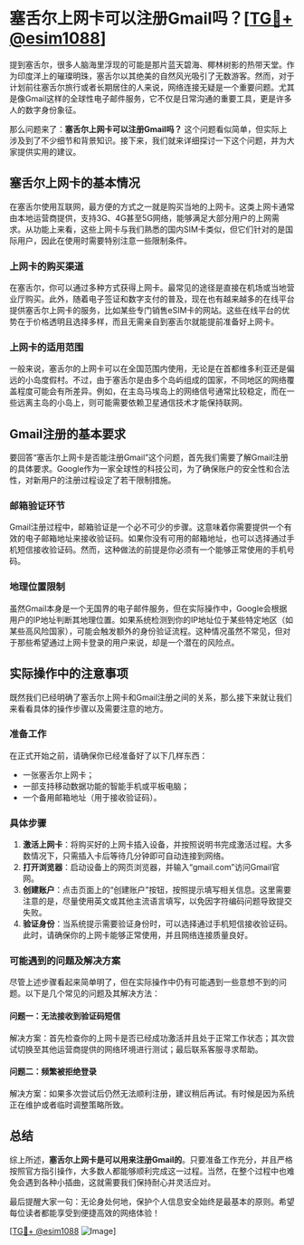 # 塞舌尔上网卡可以注册Gmail吗？[[TG💪+ @esim1088](https://t.me/s/esim1088)]

提到塞舌尔，很多人脑海里浮现的可能是那片蓝天碧海、椰林树影的热带天堂。作为印度洋上的璀璨明珠，塞舌尔以其绝美的自然风光吸引了无数游客。然而，对于计划前往塞舌尔旅行或者长期居住的人来说，网络连接无疑是一个重要问题。尤其是像Gmail这样的全球性电子邮件服务，它不仅是日常沟通的重要工具，更是许多人的数字身份象征。

那么问题来了：**塞舌尔上网卡可以注册Gmail吗？** 这个问题看似简单，但实际上涉及到了不少细节和背景知识。接下来，我们就来详细探讨一下这个问题，并为大家提供实用的建议。

## 塞舌尔上网卡的基本情况

在塞舌尔使用互联网，最方便的方式之一就是购买当地的上网卡。这类上网卡通常由本地运营商提供，支持3G、4G甚至5G网络，能够满足大部分用户的上网需求。从功能上来看，这些上网卡与我们熟悉的国内SIM卡类似，但它们针对的是国际用户，因此在使用时需要特别注意一些限制条件。

### 上网卡的购买渠道

在塞舌尔，你可以通过多种方式获得上网卡。最常见的途径是直接在机场或当地营业厅购买。此外，随着电子签证和数字支付的普及，现在也有越来越多的在线平台提供塞舌尔上网卡的服务，比如某些专门销售eSIM卡的网站。这些在线平台的优势在于价格透明且选择多样，而且无需亲自到塞舌尔就能提前准备好上网卡。

### 上网卡的适用范围

一般来说，塞舌尔的上网卡可以在全国范围内使用，无论是在首都维多利亚还是偏远的小岛度假村。不过，由于塞舌尔是由多个岛屿组成的国家，不同地区的网络覆盖程度可能会有所差异。例如，在主岛马埃岛上的网络信号通常比较稳定，而在一些远离主岛的小岛上，则可能需要依赖卫星通信技术才能保持联网。

## Gmail注册的基本要求

要回答“塞舌尔上网卡是否能注册Gmail”这个问题，首先我们需要了解Gmail注册的具体要求。Google作为一家全球性的科技公司，为了确保账户的安全性和合法性，对新用户的注册过程设定了若干限制措施。

### 邮箱验证环节

Gmail注册过程中，邮箱验证是一个必不可少的步骤。这意味着你需要提供一个有效的电子邮箱地址来接收验证码。如果你没有可用的邮箱地址，也可以选择通过手机短信接收验证码。然而，这种做法的前提是你必须有一个能够正常使用的手机号码。

### 地理位置限制

虽然Gmail本身是一个无国界的电子邮件服务，但在实际操作中，Google会根据用户的IP地址判断其地理位置。如果系统检测到你的IP地址位于某些特定地区（如某些高风险国家），可能会触发额外的身份验证流程。这种情况虽然不常见，但对于那些希望通过上网卡登录的用户来说，却是一个潜在的风险点。

## 实际操作中的注意事项

既然我们已经明确了塞舌尔上网卡和Gmail注册之间的关系，那么接下来就让我们来看看具体的操作步骤以及需要注意的地方。

### 准备工作

在正式开始之前，请确保你已经准备好了以下几样东西：
- 一张塞舌尔上网卡；
- 一部支持移动数据功能的智能手机或平板电脑；
- 一个备用邮箱地址（用于接收验证码）。

### 具体步骤

1. **激活上网卡**：将购买好的上网卡插入设备，并按照说明书完成激活过程。大多数情况下，只需插入卡后等待几分钟即可自动连接到网络。
2. **打开浏览器**：启动设备上的网页浏览器，并输入“gmail.com”访问Gmail官网。
3. **创建账户**：点击页面上的“创建账户”按钮，按照提示填写相关信息。这里需要注意的是，尽量使用英文或其他主流语言填写，以免因字符编码问题导致提交失败。
4. **验证身份**：当系统提示需要验证身份时，可以选择通过手机短信接收验证码。此时，请确保你的上网卡能够正常使用，并且网络连接质量良好。

### 可能遇到的问题及解决方案

尽管上述步骤看起来简单明了，但在实际操作中仍有可能遇到一些意想不到的问题。以下是几个常见的问题及其解决方法：

#### 问题一：无法接收到验证码短信

解决方案：首先检查你的上网卡是否已经成功激活并且处于正常工作状态；其次尝试切换至其他运营商提供的网络环境进行测试；最后联系客服寻求帮助。

#### 问题二：频繁被拒绝登录

解决方案：如果多次尝试后仍然无法顺利注册，建议稍后再试。有时候是因为系统正在维护或者临时调整策略所致。

## 总结

综上所述，**塞舌尔上网卡是可以用来注册Gmail的**。只要准备工作充分，并且严格按照官方指引操作，大多数人都能够顺利完成这一过程。当然，在整个过程中也难免会遇到各种小插曲，这就需要我们保持耐心并灵活应对。

最后提醒大家一句：无论身处何地，保护个人信息安全始终是最基本的原则。希望每位读者都能享受到便捷高效的网络体验！

[[TG💪+ @esim1088](https://t.me/s/esim1088) ![Image](https://i.postimg.cc/4NQfJmqS/Snipaste-2025-05-13-00-14-12.png)]